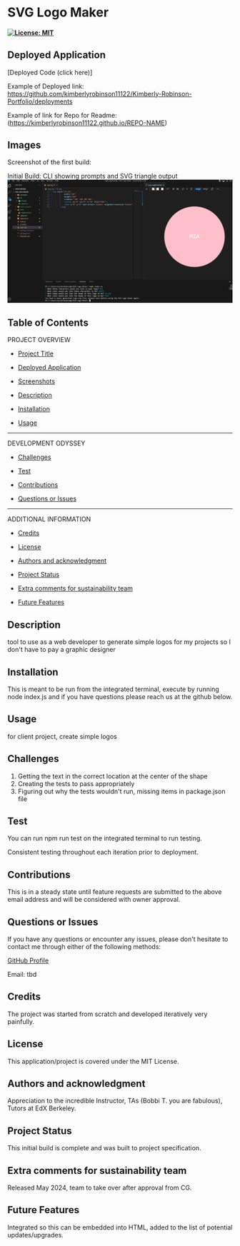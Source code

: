 # SVG Logo Maker

#### [![License: MIT](https://img.shields.io/badge/License-MIT-yellow.svg)](https://opensource.org/licenses/MIT) 

## Deployed Application
[Deployed Code (click here)]

Example of Deployed link: https://github.com/kimberlyrobinson11122/Kimberly-Robinson-Portfolio/deployments

Example of link for Repo for Readme: (https://kimberlyrobinson11122.github.io/REPO-NAME)

## Images

Screenshot of the first build:

Initial Build: CLI showing prompts and SVG triangle output ![CLI showing prompts and SVG triangle output](./lib/images/Full%20Script%20being%20run%20from%20CLI.jpg)


## Table of Contents

PROJECT OVERVIEW

- [Project Title](#project-title-top)

- [Deployed Application](#deployed-application)

- [Screenshots](#images)

- [Description](#description)

- [Installation](#installation)

- [Usage](#usage)

---------------------

DEVELOPMENT ODYSSEY

- [Challenges](#challenges)

- [Test](#credits)

- [Contributions](#contributions)

- [Questions or Issues](#questions-issues)

---------------------

ADDITIONAL INFORMATION

- [Credits](#credits)

- [License](#license)

- [Authors and acknowledgment](#authors-and-acknowledgment)

- [Project Status](#project-status)

- [Extra comments for sustainability team](#extra-comments-for-sustainability-team)

- [Future Features](#future-features)


## Description
tool to use as a web developer to generate simple logos for my projects so I don't have to pay a graphic designer


## Installation
This is meant to be run from the integrated terminal, execute by running node index.js and if you have questions please reach us at the github below. 


## Usage
for client project, create simple logos


## Challenges

1. Getting the text in the correct location at the center of the shape
2. Creating the tests to pass appropriately
3. Figuring out why the tests wouldn't run, missing items in package.json file

## Test
You can run npm run test on the integrated terminal to run testing.

Consistent testing throughout each iteration prior to deployment. 

## Contributions
This is in a steady state until feature requests are submitted to the above email address and will be considered with owner approval.

## Questions or Issues
If you have any questions or encounter any issues, please don't hesitate to contact me through either of the following methods:

[GitHub Profile](https://github.com/kimberlyrobinson11122)

Email: tbd

## Credits
The project was started from scratch and developed iteratively very painfully.

## License
This application/project is covered under the MIT License.

## Authors and acknowledgment
Appreciation to the incredible Instructor, TAs (Bobbi T. you are fabulous), Tutors at EdX Berkeley.

## Project Status
This initial build is complete and was built to project specification.

## Extra comments for sustainability team
Released May 2024, team to take over after approval from CG. 

## Future Features
Integrated so this can be embedded into HTML, added to the list of potential updates/upgrades.